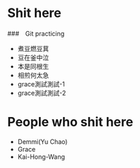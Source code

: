 # Shit here
###　Git practicing
* 煮豆燃豆萁
* 豆在釜中泣
* 本是同根生
* 相煎何太急
* grace測試測試-1
* grace測試測試-2

# People who shit here
* Demmi(Yu Chao)
* Grace
* Kai-Hong-Wang